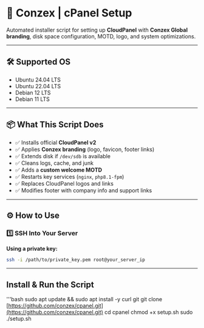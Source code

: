 # 🚀 Conzex | cPanel Setup

Automated installer script for setting up **CloudPanel** with **Conzex Global branding**, disk space configuration, MOTD, logo, and system optimizations.

---

## 🛠 Supported OS

* Ubuntu 24.04 LTS
* Ubuntu 22.04 LTS
* Debian 12 LTS
* Debian 11 LTS

---

## 📦 What This Script Does

* ✅ Installs official **CloudPanel v2**
* ✅ Applies **Conzex branding** (logo, favicon, footer links)
* ✅ Extends disk if `/dev/sdb` is available
* ✅ Cleans logs, cache, and junk
* ✅ Adds a **custom welcome MOTD**
* ✅ Restarts key services (`nginx`, `php8.1-fpm`)
* ✅ Replaces CloudPanel logos and links
* ✅ Modifies footer with company info and support links

---

## ⚙️ How to Use

### 1️⃣ SSH Into Your Server

**Using a private key:**

```bash
ssh -i /path/to/private_key.pem root@your_server_ip
```

---

## Install & Run the Script

'''bash
sudo apt update && sudo apt install -y curl git
git clone [https://github.com/conzex/cpanel.git](https://github.com/conzex/cpanel.git)
cd cpanel
chmod +x setup.sh
sudo ./setup.sh
